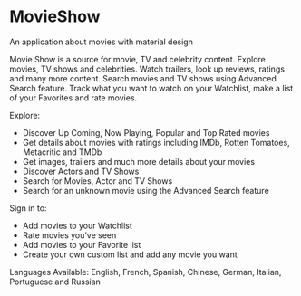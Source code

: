 # MovieShow
An application about movies with material design


Movie Show is a source for movie, TV and celebrity content. Explore movies, TV shows and celebrities. Watch trailers, look up reviews, ratings and many more content. Search movies and TV shows using Advanced Search feature. Track what you want to watch on your Watchlist, make a list of your Favorites and rate movies.

Explore:

* Discover Up Coming, Now Playing, Popular and Top Rated movies
* Get details about movies with ratings including IMDb, Rotten Tomatoes, Metacritic and TMDb
* Get images, trailers and much more details about your movies
* Discover Actors and TV Shows
* Search for Movies, Actor and TV Shows
* Search for an unknown movie using the Advanced Search feature

Sign in to:

* Add movies to your Watchlist
* Rate movies you’ve seen
* Add movies to your Favorite list
* Create your own custom list and add any movie you want

Languages Available: English, French, Spanish, Chinese, German, Italian, Portuguese and Russian
